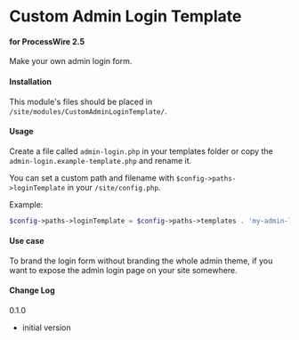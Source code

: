# Custom Admin Login Template

#### for ProcessWire 2.5

Make your own admin login form.

#### Installation

This module's files should be placed in `/site/modules/CustomAdminLoginTemplate/`.

#### Usage

Create a file called `admin-login.php` in your templates folder or copy the `admin-login.example-template.php` and rename it.

You can set a custom path and filename with `$config->paths->loginTemplate` in your `/site/config.php`.

Example:

```PHP
$config->paths->loginTemplate = $config->paths->templates . 'my-admin-login.php';
```

#### Use case

To brand the login form without branding the whole admin theme, if you want to expose the admin login page on your site somewhere.

#### Change Log

0.1.0

- initial version
